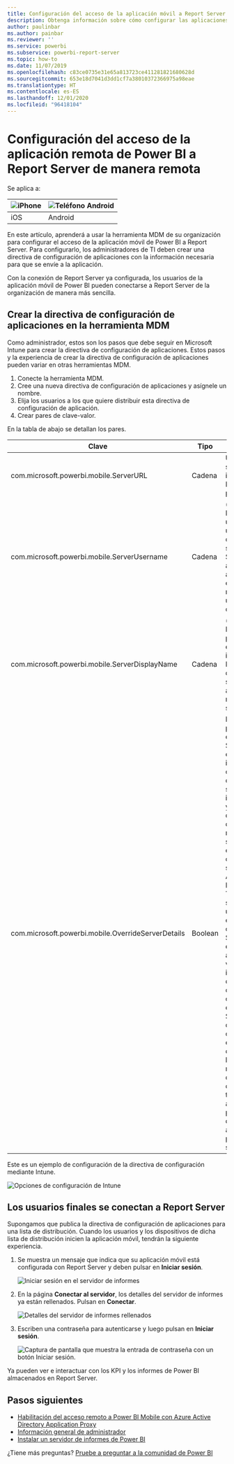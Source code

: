 ```yaml
---
title: Configuración del acceso de la aplicación móvil a Report Server de manera remota
description: Obtenga información sobre cómo configurar las aplicaciones móviles de manera remota para el servidor de informes.
author: paulinbar
ms.author: painbar
ms.reviewer: ''
ms.service: powerbi
ms.subservice: powerbi-report-server
ms.topic: how-to
ms.date: 11/07/2019
ms.openlocfilehash: c83ce0735e31e65a813723ce411281821680628d
ms.sourcegitcommit: 653e18d7041d3dd1cf7a38010372366975a98eae
ms.translationtype: HT
ms.contentlocale: es-ES
ms.lasthandoff: 12/01/2020
ms.locfileid: "96418104"
---
```

# <a name="configure-power-bi-mobile-app-access-to-report-server-remotely"></a>Configuración del acceso de la aplicación remota de Power BI a Report Server de manera remota

Se aplica a:

| ![iPhone](./media/configure-powerbi-mobile-apps-remote/ios-logo-40-px.png) | ![Teléfono Android](./media/configure-powerbi-mobile-apps-remote/android-logo-40-px.png) |
|:--- |:--- |
| iOS |Android |

En este artículo, aprenderá a usar la herramienta MDM de su organización para configurar el acceso de la aplicación móvil de Power BI a Report Server. Para configurarlo, los administradores de TI deben crear una directiva de configuración de aplicaciones con la información necesaria para que se envíe a la aplicación. 

 Con la conexión de Report Server ya configurada, los usuarios de la aplicación móvil de Power BI pueden conectarse a Report Server de la organización de manera más sencilla. 

## <a name="create-the-app-configuration-policy-in-mdm-tool"></a>Crear la directiva de configuración de aplicaciones en la herramienta MDM 

Como administrador, estos son los pasos que debe seguir en Microsoft Intune para crear la directiva de configuración de aplicaciones. Estos pasos y la experiencia de crear la directiva de configuración de aplicaciones pueden variar en otras herramientas MDM. 

1. Conecte la herramienta MDM. 
2. Cree una nueva directiva de configuración de aplicaciones y asígnele un nombre. 
3. Elija los usuarios a los que quiere distribuir esta directiva de configuración de aplicación. 
4. Crear pares de clave-valor. 

En la tabla de abajo se detallan los pares.

|Clave  |Tipo  |Description  |
|---------|---------|---------|
| com.microsoft.powerbi.mobile.ServerURL | Cadena | URL del servidor de informes <br> Debe empezar por http/https |
| com.microsoft.powerbi.mobile.ServerUsername | Cadena | (opcional) <br> El nombre de usuario que se usará para conectar el servidor. <br> Si no existe, la aplicación pide al usuario que escriba el nombre de usuario para la conexión.| 
| com.microsoft.powerbi.mobile.ServerDisplayName | Cadena | (opcional) <br> El valor predeterminado es “Servidor de informes” <br> Nombre descriptivo que se usa en la aplicación para representar el servidor | 
| com.microsoft.powerbi.mobile.OverrideServerDetails | Boolean | El valor predeterminado es True <br>Si se establece en "true", invalida cualquier definición de servidor de informes que ya esté disponible en el dispositivo móvil. Los servidores existentes ya configurados se eliminan. <br> Al establecer Reemplazar en True también se evita que el usuario quite esa configuración. <br> Si se establece en “False”, se agregan los valores insertados, dejando cualquier configuración existente. <br> Si la misma dirección URL del servidor ya está configurada en la aplicación móvil, esta deja dicha configuración tal cual. La aplicación no pide al usuario que vuelva a autenticarse para el mismo servidor. |

Este es un ejemplo de configuración de la directiva de configuración mediante Intune.

![Opciones de configuración de Intune](media/configure-powerbi-mobile-apps-remote/power-bi-ios-remote-configuration-settings.png)

## <a name="end-users-connecting-to-report-server"></a>Los usuarios finales se conectan a Report Server

 Supongamos que publica la directiva de configuración de aplicaciones para una lista de distribución. Cuando los usuarios y los dispositivos de dicha lista de distribución inicien la aplicación móvil, tendrán la siguiente experiencia. 

1. Se muestra un mensaje que indica que su aplicación móvil está configurada con Report Server y deben pulsar en **Iniciar sesión**.

    ![Iniciar sesión en el servidor de informes](media/configure-powerbi-mobile-apps-remote/power-bi-config-server-sign-in.png)

2.  En la página **Conectar al servidor**, los detalles del servidor de informes ya están rellenados. Pulsan en **Conectar**.

    ![Detalles del servidor de informes rellenados](media/configure-powerbi-mobile-apps-remote/power-bi-ios-remote-configure-connect-server.png)

3. Escriben una contraseña para autenticarse y luego pulsan en **Iniciar sesión**. 

    ![Captura de pantalla que muestra la entrada de contraseña con un botón Iniciar sesión.](media/configure-powerbi-mobile-apps-remote/power-bi-config-server-address.png)

Ya pueden ver e interactuar con los KPI y los informes de Power BI almacenados en Report Server.

## <a name="next-steps"></a>Pasos siguientes

- [Habilitación del acceso remoto a Power BI Mobile con Azure Active Directory Application Proxy](/azure/active-directory/manage-apps/application-proxy-integrate-with-power-bi)
- [Información general de administrador](admin-handbook-overview.md)  
- [Instalar un servidor de informes de Power BI](install-report-server.md)  

¿Tiene más preguntas? [Pruebe a preguntar a la comunidad de Power BI](https://community.powerbi.com/)